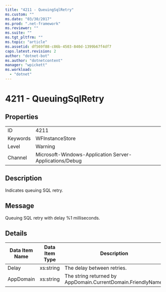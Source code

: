 ```yaml
---
title: "4211 - QueuingSqlRetry"
ms.custom: ""
ms.date: "03/30/2017"
ms.prod: ".net-framework"
ms.reviewer: ""
ms.suite: ""
ms.tgt_pltfrm: ""
ms.topic: "article"
ms.assetid: df569f88-c86b-4503-840d-1399b67f4df7
caps.latest.revision: 2
author: "dotnet-bot"
ms.author: "dotnetcontent"
manager: "wpickett"
ms.workload: 
  - "dotnet"
---
```

# 4211 - QueuingSqlRetry
## Properties  
  
|||  
|-|-|  
|ID|4211|  
|Keywords|WFInstanceStore|  
|Level|Warning|  
|Channel|Microsoft-Windows-Application Server-Applications/Debug|  
  
## Description  
 Indicates queuing SQL retry.  
  
## Message  
 Queuing SQL retry with delay %1 milliseconds.  
  
## Details  
  
|Data Item Name|Data Item Type|Description|  
|--------------------|--------------------|-----------------|  
|Delay|xs:string|The delay between retries.|  
|AppDomain|xs:string|The string returned by AppDomain.CurrentDomain.FriendlyName.|
